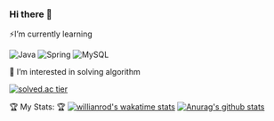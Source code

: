 ### Hi there 👋

<!--
**midasWorld/midasWorld** is a ✨ _special_ ✨ repository because its `README.md` (this file) appears on your GitHub profile.

Here are some ideas to get you started:

- 🔭 I’m currently working on ...
- 🌱 I’m currently learning ...
- 👯 I’m looking to collaborate on ...
- 🤔 I’m looking for help with ...
- 💬 Ask me about ...
- 📫 How to reach me: ...
- 😄 Pronouns: ...
- ⚡ Fun fact: ...
-->

⚡️I’m currently learning

![Java](https://img.shields.io/badge/java-007396.svg?style=for-the-badge&logo=java&logoColor=white) 
![Spring](https://img.shields.io/badge/spring-6DB33F.svg?style=for-the-badge&logo=spring&logoColor=white) 
![MySQL](https://img.shields.io/badge/mysql-4479A1.svg?style=for-the-badge&logo=mysql&logoColor=white)


🌱 I’m interested in solving algorithm

[![solved.ac tier](http://mazassumnida.wtf/api/v2/generate_badge?boj=midas)](https://solved.ac/midas)

🏆 My Stats: 🏆
[![willianrod's wakatime stats](https://github-readme-stats.vercel.app/api/wakatime?username=midasWorld)](https://github.com/midasWorld/github-readme-stats)
[![Anurag's github stats](https://github-readme-stats.vercel.app/api?username=midasWorld&show_icons=true&theme=radical)](https://github.com/anuraghazra/github-readme-stats)